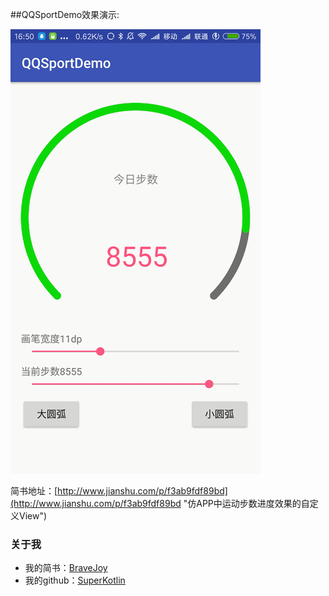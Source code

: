 ##QQSportDemo效果演示:

![](/art/demo.gif)

简书地址：[http://www.jianshu.com/p/f3ab9fdf89bd](http://www.jianshu.com/p/f3ab9fdf89bd "仿APP中运动步数进度效果的自定义View")

### 关于我
 - 我的简书：[BraveJoy](http://www.jianshu.com/users/c96d2a9d160f/timeline)
 - 我的github：[SuperKotlin](https://github.com/SuperKotlin)
